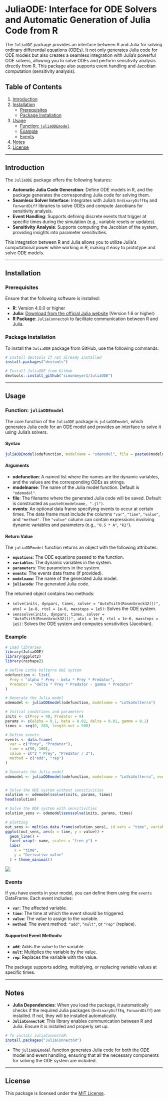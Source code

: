 # JuliaODE: Interface for ODE Solvers and Automatic Generation of Julia Code from R

The `JuliaODE` package provides an interface between R and Julia for solving ordinary differential equations (ODEs). It not only generates Julia code for ODE models but also creates a seamless integration with Julia’s powerful ODE solvers, allowing you to solve ODEs and perform sensitivity analysis directly from R. This package also supports event handling and Jacobian computation (sensitivity analysis).

## Table of Contents

1. [Introduction](#introduction)
2. [Installation](#installation)
    - [Prerequisites](#prerequisites)
    - [Package Installation](#package-installation)
3. [Usage](#usage)
    - [Function: `juliaODEmodel`](#function-juliaodemodel)
    - [Example](#example)
    - [Events](#events)
4. [Notes](#notes)
5. [License](#license)

---

## Introduction

The `JuliaODE` package offers the following features:

- **Automatic Julia Code Generation**: Define ODE models in R, and the package generates the corresponding Julia code for solving them.
- **Seamless Solver Interface**: Integrates with Julia’s `OrdinaryDiffEq` and `ForwardDiff` libraries to solve ODEs and compute Jacobians for sensitivity analysis.
- **Event Handling**: Supports defining discrete events that trigger at specific times during the simulation (e.g., variable resets or updates).
- **Sensitivity Analysis**: Supports computing the Jacobian of the system, providing insights into parameter sensitivities.

This integration between R and Julia allows you to utilize Julia's computational power while working in R, making it easy to prototype and solve ODE models.

---

## Installation

### Prerequisites

Ensure that the following software is installed:

- **R**: Version 4.0.0 or higher
- **Julia**: [Download from the official Julia website](https://julialang.org/downloads/) (Version 1.6 or higher)
- **R Package**: `JuliaConnectoR` to facilitate communication between R and Julia.

### Package Installation

To install the `JuliaODE` package from GitHub, use the following commands:

```r
# Install devtools if not already installed
install.packages("devtools")

# Install JuliaODE from GitHub
devtools::install_github("simonbeyer1/JuliaODE")
```

---

## Usage

### Function: `juliaODEmodel`

The core function of the `JuliaODE` package is `juliaODEmodel`, which generates Julia code for an ODE model and provides an interface to solve it using Julia’s solvers.

#### Syntax

```r
juliaODEmodel(odefunction, modelname = "odemodel", file = paste0(modelname, ".jl"), events = NULL)
```

#### Arguments

- **odefunction**: A named list where the names are the dynamic variables, and the values are the corresponding ODEs as strings.
- **modelname**: The name of the Julia model function. Default is `"odemodel"`.
- **file**: The filename where the generated Julia code will be saved. Default is constructed as `paste0(modelname, ".jl")`.
- **events**: An optional data frame specifying events to occur at certain times. The data frame must include the columns `"var"`, `"time"`, `"value"`, and `"method"`. The `"value"` column can contain expressions involving dynamic variables and parameters (e.g., `"0.5 * A"`, `"k2"`).

#### Return Value

The `juliaODEmodel` function returns an object with the following attributes:

- **`equations`**: The ODE equations passed to the function.
- **`variables`**: The dynamic variables in the system.
- **`parameters`**: The parameters in the system.
- **`events`**: The events data frame (if provided).
- **`modelname`**: The name of the generated Julia model.
- **`juliacode`**: The generated Julia code.

The returned object contains two methods:

- `solve(inits, dynpars, times, solver = "AutoTsit5(Rosenbrock32())", atol = 1e-8, rtol = 1e-6, maxsteps = 1e5)`: Solves the ODE system.
- `senssolve(inits, dynpars, times, solver = "AutoTsit5(Rosenbrock32())", atol = 1e-8, rtol = 1e-6, maxsteps = 1e5)`: Solves the ODE system and computes sensitivities (Jacobian).

### Example

```r
# Load libraries
library(JuliaODE)
library(ggplot2)
library(reshape2)

# Define Lotka Volterra ODE system
odefunction <- list(
  Prey = "alpha * Prey - beta * Prey * Predator",
  Predator = "delta * Prey * Predator - gamma * Predator"
)

# Generate the Julia model
odemodel <- juliaODEmodel(odefunction, modelname = "LotkaVolterra")

# Initial conditions and parameters
inits <- c(Prey = 40, Predator = 9)
params <- c(alpha = 0.1, beta = 0.02, delta = 0.01, gamma = 0.1)
times <- seq(0, 200, length.out = 500)

# Define events 
events <- data.frame(
  var = c("Prey", "Predator"),
  time = c(50, 100),
  value = c("2 * Prey", "Predator / 2"),
  method = c("add", "rep")
)

# Generate the Julia model
odemodel <- juliaODEmodel(odefunction, modelname = "LotkaVolterra", events = events)


# Solve the ODE system without sensitivities
solution <- odemodel$solve(inits, params, times)
head(solution)

# Solve the ODE system with sensitivities
solution_sens <- odemodel$senssolve(inits, params, times)

# plotting
out_sens <- melt(as.data.frame(solution_sens), id.vars = "time", variable.name = "name", value.name = "value")
ggplot(out_sens, aes(x = time, y = value)) +
  geom_line() +
  facet_wrap(~ name, scales = "free_y") +
  labs(
    x = "time",
    y = "Derivative value"
  ) + theme_minimal()
```
![](figures/outLV.png)<!-- -->

### Events

If you have events in your model, you can define them using the `events` DataFrame. Each event includes:

- **`var`**: The affected variable.
- **`time`**: The time at which the event should be triggered.
- **`value`**: The value to assign to the variable.
- **`method`**: The event method: `"add"`, `"mult"`, or `"rep"` (replace).

#### Supported Event Methods:
- **`add`**: Adds the value to the variable.
- **`mult`**: Multiplies the variable by the value.
- **`rep`**: Replaces the variable with the value.

The package supports adding, multiplying, or replacing variable values at specific times.

---

## Notes

- **Julia Dependencies**: When you load the package, it automatically checks if the required Julia packages (`OrdinaryDiffEq`, `ForwardDiff`) are installed. If not, they will be installed automatically.
- **`JuliaConnectoR`**: This library enables communication between R and Julia. Ensure it is installed and properly set up.

```r
# To install JuliaConnectoR:
install.packages("JuliaConnectoR")
```

- The `juliaODEmodel` function generates Julia code for both the ODE model and event handling, ensuring that all the necessary components for solving the ODE system are included.

---

## License

This package is licensed under the [MIT License](LICENSE).
